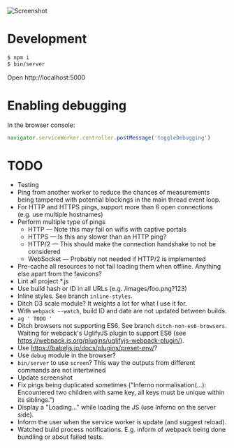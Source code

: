![Screenshot](https://raw.github.com/frosas/lag/master/screenshot.png)

# Development

```bash
$ npm i
$ bin/server
```

Open http://localhost:5000

# Enabling debugging

In the browser console:

```js
navigator.serviceWorker.controller.postMessage('toggleDebugging')
```

# TODO

- Testing
- Ping from another worker to reduce the chances of measurements being tampered 
  with potential blockings in the main thread event loop.
- For HTTP and HTTPS pings, support more than 6 open connections (e.g. use 
  multiple hostnames)
- Perform multiple type of pings
  - HTTP — Note this may fail on wifis with captive portals
  - HTTPS — Is this any slower than an HTTP ping?
  - HTTP/2 — This should make the connection handshake to not be considered
  - WebSocket — Probably not needed if HTTP/2 is implemented
- Pre-cache all resources to not fail loading them when offline. Anything else 
  apart from the favicons?
- Lint all project *.js
- Use build hash or ID in all URLs (e.g. /images/foo.png?123)
- Inline styles. See branch `inline-styles`.
- Ditch D3 scale module? It weights a lot for what I use it for.
- With `webpack --watch`, build ID and date are not updated between builds.
- `ag ' TODO '`
- Ditch browsers not supporting ES6. See branch `ditch-non-es6-browsers`. Waiting
  for webpack's UglifyJS plugin to support ES6 (see https://webpack.js.org/plugins/uglifyjs-webpack-plugin/).
- Use https://babeljs.io/docs/plugins/preset-env/?
- Use `debug` module in the browser?
- `bin/server` to use `screen`? This way the outputs from different commands are
  not intertwined
- Update screenshot
- Fix pings being duplicated sometimes ("Inferno normalisation(...): Encountered 
  two children with same key, all keys must be unique within its siblings.")
- Display a "Loading..." while loading the JS (use Inferno on the server side).
- Inform the user when the service worker is update (and suggest reload).
- Watched build process notifications. E.g. inform of webpack being done bundling
  or about failed tests.